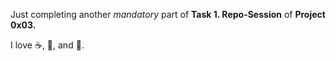 Just completing another *mandatory* part of  **Task 1. Repo-Session** of **Project 0x03.**

I love :coffee:, :pizza:, and :dancer:.
